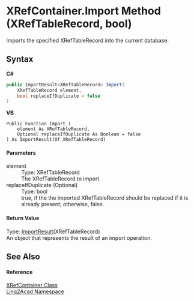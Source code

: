 # XRefContainer.Import Method (XRefTableRecord, bool)
 

Imports the specified XRefTableRecord into the current database.

## Syntax

**C#**<br />
``` C#
public ImportResult<XRefTableRecord> Import(
	XRefTableRecord element,
	bool replaceIfDuplicate = false
)
```

**VB**<br />
``` VB
Public Function Import ( 
	element As XRefTableRecord,
	Optional replaceIfDuplicate As Boolean = false
) As ImportResult(Of XRefTableRecord)
```


#### Parameters
<dl><dt>element</dt><dd>Type: XRefTableRecord<br />The XRefTableRecord to import.</dd><dt>replaceIfDuplicate (Optional)</dt><dd>Type: bool<br />true, if the the imported XRefTableRecord should be replaced if it is already present; otherwise, false.</dd></dl>

#### Return Value
Type: <a href="T_Linq2Acad_ImportResult_1.md">ImportResult</a>(XRefTableRecord)<br />An object that represents the result of an import operation.

## See Also


#### Reference
<a href="T_Linq2Acad_XRefContainer.md">XRefContainer Class</a><br /><a href="N_Linq2Acad.md">Linq2Acad Namespace</a><br />
